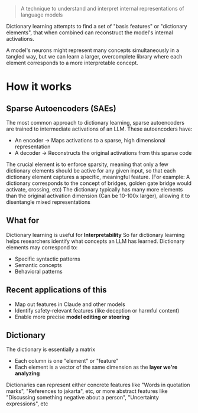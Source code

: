 
> A technique to understand and interpret internal representations of language models

Dictionary learning attempts to find a set of "basis features" or "dictionary elements", that when combined can reconstruct the model's internal activations.

A model's neurons might represent many concepts simultaneously in a tangled way, but we can learn a larger, overcomplete library where each element corresponds to a more interpretable concept.

# How it works

## Sparse Autoencoders (SAEs)

The most common approach to dictionary learning, sparse autoencoders are trained to intermediate activations of an LLM. These autoencoders have:
- An encoder -> Maps activations to a sparse, high dimensional representation
- A decoder -> Reconstructs the original activations from this sparse code

The crucial element is to enforce sparsity, meaning that only a few dictionary elements should be active for any given input, so that each dictionary element captures a specific, meaningful feature.
(For example: A dictionary corresponds to the concept of bridges, golden gate bridge would activate, crossing, etc)
The dictionary typically has many more elements than the original activation dimension (Can be 10-100x larger), allowing it to disentangle mixed representations

## What for 

Dictionary learning is useful for **Interpretability**
So far dictionary learning helps researchers identify what concepts an LLM has learned. 
Dictionary elements may correspond to:
- Specific syntactic patterns
- Semantic concepts
- Behavioral patterns

## Recent applications of this

- Map out features in Claude and other models
- Identify safety-relevant features (like deception or harmful content)
- Enable more precise **model editing or steering**


## Dictionary

The dictionary is essentially a matrix
- Each column is one "element" or "feature"
- Each element is a vector of the same dimension as the **layer we're analyzing**

Dictionaries can represent either concrete features like "Words in quotation marks", "References to jakarta", etc, or more abstract features like "Discussing something negative about a person", "Uncertainty expressions", etc


